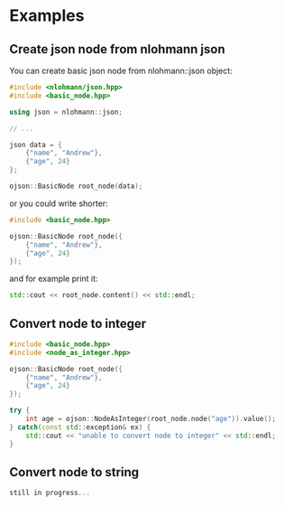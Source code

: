 # Examples

## Create json node from nlohmann json

You can create basic json node from nlohmann::json object:

```cpp
#include <nlohmann/json.hpp>
#include <basic_node.hpp>

using json = nlohmann::json;

// ...

json data = {
    {"name", "Andrew"},
    {"age", 24}
};

ojson::BasicNode root_node(data);
```

or you could write shorter:

```cpp
#include <basic_node.hpp>

ojson::BasicNode root_node({
    {"name", "Andrew"},
    {"age", 24}
});
```
and for example print it:

```cpp
std::cout << root_node.content() << std::endl;
```

## Convert node to integer

```cpp
#include <basic_node.hpp>
#include <node_as_integer.hpp>

ojson::BasicNode root_node({
    {"name", "Andrew"},
    {"age", 24}
});

try {
    int age = ojson::NodeAsInteger(root_node.node("age")).value();
} catch(const std::exception& ex) {
    std::cout << "unable to convert node to integer" << std::endl;
}
```
## Convert node to string

```cpp
still in progress...
```